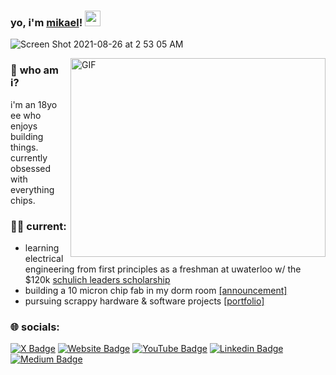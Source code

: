 

### yo, i'm <a href="https://mikaelhaji.com" target="_blank">mikael</a>! <img src="https://media.giphy.com/media/hvRJCLFzcasrR4ia7z/giphy.gif" width="25px">

![Screen Shot 2021-08-26 at 2 53 05 AM](https://user-images.githubusercontent.com/68840767/130915385-884d9de2-2fc8-4332-af35-0079bcb7c97f.png)

  
<img align="right" alt="GIF" src="https://github.com/Gapur/Gapur/blob/master/coding.gif?raw=true" width="408" height="318" />


### 🚀 **who am i?**
i'm an 18yo ee who enjoys building things. currently obsessed with everything chips.

### 👨‍💻 **current:**

- learning electrical engineering from first principles as a freshman at uwaterloo w/ the $120k [schulich leaders scholarship](https://uwaterloo.ca/news/waterloo-welcomes-2023-cohort-schulich-leaders)
- building a 10 micron chip fab in my dorm room [[announcement]](https://x.com/mikaelhaji/status/1829658840931197364)
- pursuing scrappy hardware & software projects [[portfolio]](https://mikael-haji.notion.site/Hey-I-m-Mikael-Haji-53306176ce27443ca77da24bb0e72e13?pvs=74)


  
### 🌐 **socials:**
[![X Badge](https://img.shields.io/badge/-Twitter-00acee?style=flat-square&logo=Twitter&logoColor=white)](https://x.com/mikaelhaji)
[![Website Badge](https://img.shields.io/badge/Website-3b5998?style=flat-square&logo=google-chrome&logoColor=white)](https://mikaelhaji.com)
[![YouTube Badge](https://img.shields.io/badge/-Youtube-e4405f?style=flat-square&logo=Youtube&logoColor=white)](https://www.youtube.com/channel/UCfCHfzCBG0oU8Dl8uZ4Ug3A)
[![Linkedin Badge](https://img.shields.io/badge/-LinkedIn-0e76a8?style=flat-square&logo=Linkedin&logoColor=white)](https://www.linkedin.com/in/mikael-haji-a324b41b4/)
[![Medium Badge](https://img.shields.io/badge/Medium-%2312100E.svg?&style=for-square&logo=medium&logoColor=white)](https://mikaelhaji.medium.com/)

